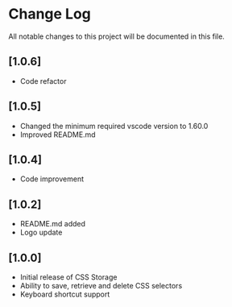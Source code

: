 # Change Log

All notable changes to this project will be documented in this file.

## [1.0.6]

- Code refactor

## [1.0.5]

- Changed the minimum required vscode version to 1.60.0
- Improved README.md

## [1.0.4]

- Code improvement

## [1.0.2]

- README.md added
- Logo update

## [1.0.0]

- Initial release of CSS Storage
- Ability to save, retrieve and delete CSS selectors
- Keyboard shortcut support
